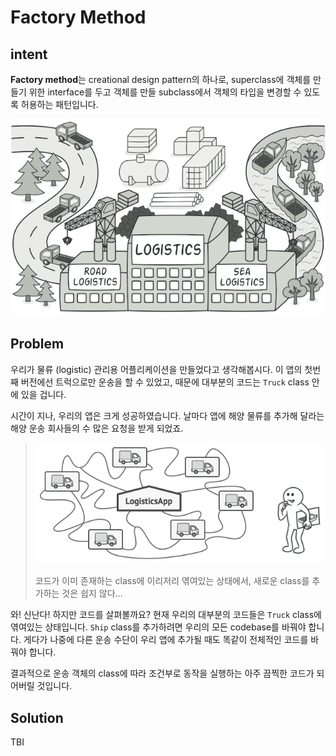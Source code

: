 # Factory Method

## intent
**Factory method**는 creational design pattern의 하나로, superclass에 객체를 만들기 위한 interface를 두고 객체를 만들 subclass에서 객체의 타입을 변경할 수 있도록 허용하는 패턴입니다.

![포토샵이 없어 수정을 못하겠어!](../../assets/factory_method/factory-method-en.png)

## Problem
우리가 물류 (logistic) 관리용 어플리케이션을 만들었다고 생각해봅시다.
이 앱의 첫번째 버전에선 트럭으로만 운송을 할 수 있었고, 때문에 대부분의 코드는 `Truck` class 안에 있을 겁니다.

시간이 지나, 우리의 앱은 크게 성공하였습니다.
날마다 앱에 해양 물류를 추가해 달라는 해양 운송 회사들의 수 많은 요청을 받게 되었죠.

> ![성공해버린 나](../../assets/factory_method/problem1-en.png)
>
> 코드가 이미 존재하는 class에 이리저리 엮여있는 상태에서, 새로운 class를 추가하는 것은 쉽지 않다...


와! 신난다! 하지만 코드를 살펴볼까요? 현재 우리의 대부분의 코드들은 `Truck` class에 엮여있는 상태입니다. `Ship` class를 추가하려면 우리의 모든 codebase를 바꿔야 합니다.
게다가 나중에 다른 운송 수단이 우리 앱에 추가될 때도 똑같이 전체적인 코드를 바꿔야 합니다.

결과적으로 운송 객체의 class에 따라 조건부로 동작을 실행하는 아주 끔찍한 코드가 되어버릴 것입니다.

## Solution
TBI

